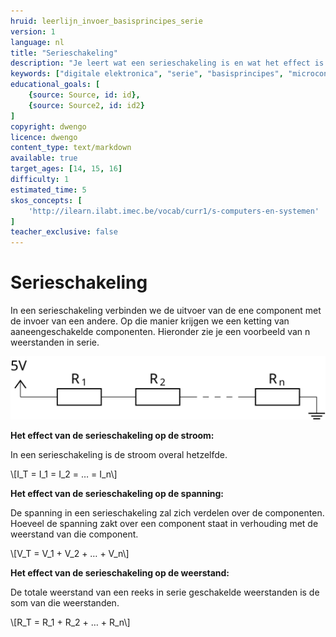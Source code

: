 ```yaml
---
hruid: leerlijn_invoer_basisprincipes_serie
version: 1
language: nl
title: "Serieschakeling"
description: "Je leert wat een serieschakeling is en wat het effect is op de stroom, spanning en weerstand."
keywords: ["digitale elektronica", "serie", "basisprincipes", "microcontroller", "µC", "arduino", "dwenguino"]
educational_goals: [
    {source: Source, id: id}, 
    {source: Source2, id: id2}
]
copyright: dwengo
licence: dwengo
content_type: text/markdown
available: true
target_ages: [14, 15, 16]
difficulty: 1
estimated_time: 5
skos_concepts: [
    'http://ilearn.ilabt.imec.be/vocab/curr1/s-computers-en-systemen'
]
teacher_exclusive: false
---
```


# Serieschakeling

In een serieschakeling verbinden we de uitvoer van de ene component met de invoer van een andere. Op die manier krijgen we een ketting van aaneengeschakelde componenten. Hieronder zie je een voorbeeld van n weerstanden in serie.

<img src="img/serie.svg" alt="Voorbeeld van een serieschakeling" title="Voorbeeld van een serieschakeling"></img>

**Het effect van de serieschakeling op de stroom:**

In een serieschakeling is de stroom overal hetzelfde.

\\[I_T = I_1 = I_2 = … = I_n\\]

**Het effect van de serieschakeling op de spanning:**

De spanning in een serieschakeling zal zich verdelen over de componenten. Hoeveel de spanning zakt over een component staat in verhouding met de weerstand van die component.

\\[V_T = V_1 + V_2 + … + V_n\\]

**Het effect van de serieschakeling op de weerstand:**

De totale weerstand van een reeks in serie geschakelde weerstanden is de som van die weerstanden.

\\[R_T = R_1 + R_2 + … + R_n\\]

